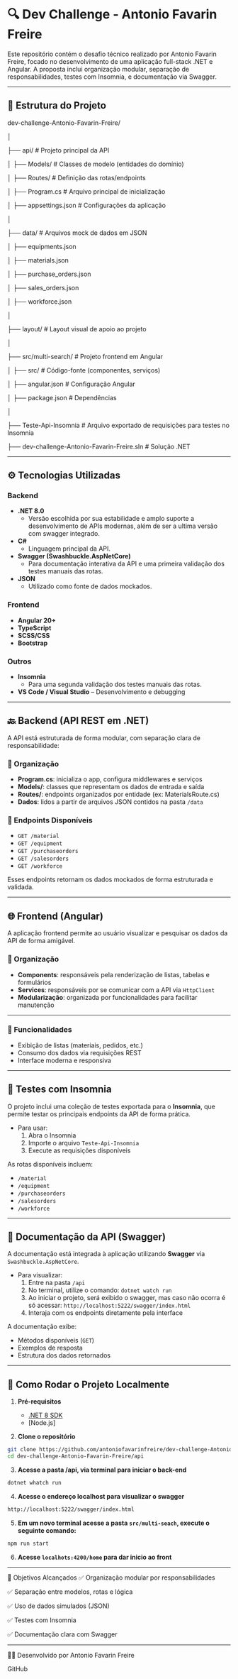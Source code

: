 # 🔍 Dev Challenge - Antonio Favarin Freire

Este repositório contém o desafio técnico realizado por Antonio Favarin Freire, focado no desenvolvimento de uma aplicação full-stack .NET e Angular. A proposta inclui organização modular, separação de responsabilidades, testes com Insomnia, e documentação via Swagger.

---

## 📁 Estrutura do Projeto

dev-challenge-Antonio-Favarin-Freire/

│

├── api/ # Projeto principal da API

│ ├── Models/ # Classes de modelo (entidades do domínio)

│ ├── Routes/ # Definição das rotas/endpoints

│ ├── Program.cs # Arquivo principal de inicialização

│ ├── appsettings.json # Configurações da aplicação

│

├── data/ # Arquivos mock de dados em JSON

│ ├── equipments.json

│ ├── materials.json

│ ├── purchase_orders.json

│ ├── sales_orders.json

│ ├── workforce.json

│

├── layout/ # Layout visual de apoio ao projeto

│

├── src/multi-search/ # Projeto frontend em Angular

│ ├── src/ # Código-fonte (componentes, serviços)

│ ├── angular.json # Configuração Angular

│ ├── package.json # Dependências

│

├── Teste-Api-Insomnia # Arquivo exportado de requisições para testes no Insomnia

├── dev-challenge-Antonio-Favarin-Freire.sln # Solução .NET

---

## ⚙️ Tecnologias Utilizadas

### Backend
- **.NET 8.0**
  - Versão escolhida por sua estabilidade e amplo suporte a desenvolvimento de APIs modernas, além de ser a ultima versão com swagger integrado.
- **C#**
  - Linguagem principal da API.
- **Swagger (Swashbuckle.AspNetCore)**
  - Para documentação interativa da API e uma primeira validação dos testes manuais das rotas.
- **JSON**
  - Utilizado como fonte de dados mockados.

### Frontend
- **Angular 20+**
- **TypeScript**
- **SCSS/CSS**
- **Bootstrap**

### Outros
- **Insomnia**
  - Para uma segunda validação dos testes manuais das rotas.
- **VS Code / Visual Studio**
  – Desenvolvimento e debugging

---

## 🔙 Backend (API REST em .NET)

A API está estruturada de forma modular, com separação clara de responsabilidade:

### 🔧 Organização
- **Program.cs**: inicializa o app, configura middlewares e serviços
- **Models/**: classes que representam os dados de entrada e saída
- **Routes/**: endpoints organizados por entidade (ex: MaterialsRoute.cs)
- **Dados**: lidos a partir de arquivos JSON contidos na pasta `/data`

### 📂 Endpoints Disponíveis

- `GET /material`
- `GET /equipment`
- `GET /purchaseorders`
- `GET /salesorders`
- `GET /workforce`

Esses endpoints retornam os dados mockados de forma estruturada e validada.

---

## 🌐 Frontend (Angular)

A aplicação frontend permite ao usuário visualizar e pesquisar os dados da API de forma amigável.

### 📌 Organização
- **Components**: responsáveis pela renderização de listas, tabelas e formulários
- **Services**: responsáveis por se comunicar com a API via `HttpClient`
- **Modularização**: organizada por funcionalidades para facilitar manutenção

---

### 🧠 Funcionalidades
- Exibição de listas (materiais, pedidos, etc.)
- Consumo dos dados via requisições REST
- Interface moderna e responsiva

---

## 🧪 Testes com Insomnia

O projeto inclui uma coleção de testes exportada para o **Insomnia**, que permite testar os principais endpoints da API de forma prática.

- Para usar:
  1. Abra o Insomnia
  2. Importe o arquivo `Teste-Api-Insomnia`
  3. Execute as requisições disponíveis

As rotas disponíveis incluem:
- `/material`
- `/equipment`
- `/purchaseorders`
- `/salesorders`
- `/workforce`

---

## 📘 Documentação da API (Swagger)

A documentação está integrada à aplicação utilizando **Swagger** via `Swashbuckle.AspNetCore`.

- Para visualizar:
  1. Entre na pasta `/api`
  2. No terminal, utilize o comando: `dotnet watch run`
  3. Ao iniciar o projeto, será exibido o swagger, mas caso não ocorra é só acessar: `http://localhost:5222/swagger/index.html`
  4. Interaja com os endpoints diretamente pela interface

A documentação exibe:
- Métodos disponíveis (`GET`)
- Exemplos de resposta
- Estrutura dos dados retornados

---

## 🚀 Como Rodar o Projeto Localmente

1. **Pré-requisitos**
   - [.NET 8 SDK](https://dotnet.microsoft.com/en-us/download/dotnet/8.0)
   - [Node.js]

2. **Clone o repositório**
```bash
git clone https://github.com/antoniofavarinfreire/dev-challenge-Antonio-Favarin-Freire.git
cd dev-challenge-Antonio-Favarin-Freire/api
```
3. **Acesse a pasta /api, via terminal para iniciar o back-end**
```bash
dotnet whatch run
```
4. **Acesse o endereço localhost para visualizar o swagger**
```bash
http://localhost:5222/swagger/index.html
```
5. **Em um novo terminal acesse a pasta `src/multi-seach`, execute o seguinte comando:**
```bash
npm run start
```
6. **Acesse `localhots:4200/home` para dar inicio ao front**

---

🎯 Objetivos Alcançados
✅ Organização modular por responsabilidades

✅ Separação entre modelos, rotas e lógica

✅ Uso de dados simulados (JSON)

✅ Testes com Insomnia

✅ Documentação clara com Swagger

---

👨‍💻 Desenvolvido por
Antonio Favarin Freire

GitHub 
